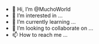 - 👋 Hi, I’m @MuchoWorld
- 👀 I’m interested in ...
- 🌱 I’m currently learning ...
- 💞️ I’m looking to collaborate on ...
- 📫 How to reach me ...

<!---
MuchoWorld/MuchoWorld is a ✨ special ✨ repository because its `README.md` (this file) appears on your GitHub profile.
You can click the Preview link to take a look at your changes.
--->
